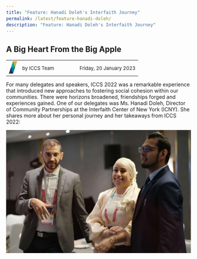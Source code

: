 ```yaml
---
title: "Feature: Hanadi Doleh's Interfaith Journey"
permalink: /latest/feature-hanadi-doleh/
description: "Feature: Hanadi Doleh's Interfaith Journey"
---
```

## A Big Heart From the Big Apple

<table>
 <tr>
	 <td><img src="/images/ICCS-parallelogram_narrow.png" style="width:23px"></td>
	 <td><font size="-1">by ICCS Team</font></td>
	 <td></td>
	 <td></td>
	 <td></td>
	 <td></td>
	 <td><font size="-1">Friday, 20 January 2023</font></td>
	</tr>
	<tr></tr>
</table>

For many delegates and speakers, ICCS 2022 was a remarkable experience that introduced new approaches to fostering social cohesion within our communities. There were horizons broadened, friendships forged and experiences gained. One of our delegates was Ms. Hanadi Doleh, Director of Community Partnerships at the Interfaith Center of New York (ICNY). She shares more about her personal journey and her takeaways from ICCS 2022:

![](/images/Hanadi_1.jpg)
